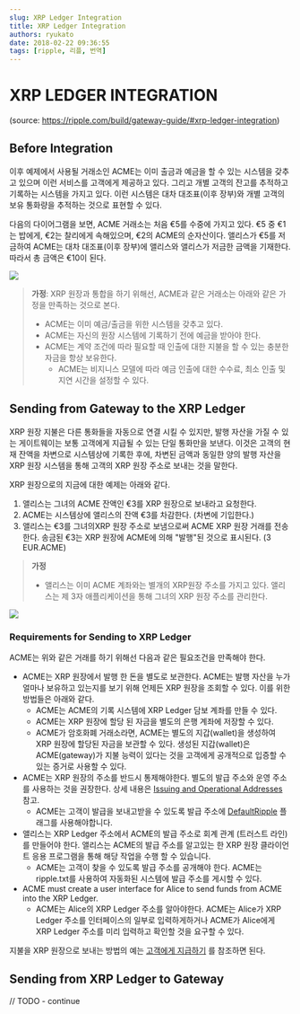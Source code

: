 ```yaml
---
slug: XRP Ledger Integration
title: XRP Ledger Integration
authors: ryukato
date: 2018-02-22 09:36:55
tags: [ripple, 리플, 번역]
---
```


<!-- truncate -->

#  XRP LEDGER INTEGRATION
(source: https://ripple.com/build/gateway-guide/#xrp-ledger-integration)


## Before Integration
이후 예제에서 사용될 거래소인 ACME는 이미 출금과 예금을 할 수 있는 시스템을 갖추고 있으며 이런 서비스를 고객에게 제공하고 있다. 그리고 개별 고객의 잔고를 추적하고 기록하는 시스템을 가지고 있다. 이런 시스템은 대차 대조표(이후 장부)와 개별 고객의 보유 통화량을 추적하는 것으로 표현할 수 있다.

다음의 다이어그램을 보면, ACME 거래소는 처음 €5를  수중에 가지고 있다.  €5 중 €1는 밥에게, €2는 찰리에게 속해있으며, €2의 ACME의 순자산이다. 앨리스가 €5를 저금하여 ACME는 대차 대조표(이후 장부)에 앨리스와 앨리스가 저금한 금액을 기재한다. 따라서 총 금액은 €10이 된다.

![](https://ripple.com/wp-content/themes/ripple-beta/assets/img/e2g-01.png)

>
> **가정**:  XRP 원장과 통합을 하기 위해선, ACME과 같은 거래소는 아래와 같은 가정을 만족하는 것으로 본다.
>
> * ACME는 이미 예금/출금을 위한 시스템을 갖추고 있다.
> * ACME는 자신의 원장 시스템에 기록하기 전에 예금을 받아야 한다.
> * ACME는 계약 조건에 따라 필요할 때 인출에 대한 지불을 할 수 있는 충분한 자금을 항상 보유한다.
> 	*  ACME는 비지니스 모델에 따라 예금 인출에 대한 수수료, 최소 인출 및 지연 시간을 설정할 수 있다.

## Sending from Gateway to the XRP Ledger
XRP 원장 지불은 다른 통화들을 자동으로 연결 시킬 수 있지만, 발행 자산을 가질 수 있는 게이트웨이는 보통 고객에게 지급될 수 있는 단일 통화만을 보낸다. 이것은  고객의 현재 잔액을 차변으로 시스템상에 기록한 후에, 차변된 금액과 동일한 양의 발행 자산을 XRP 원장 시스템을  통해 고객의 XRP 원장 주소로 보내는 것을 말한다.

XRP 원장으로의 지금에 대한 예제는 아래와 같다.
1. 앨리스는  그녀의 ACME 잔액인 €3를 XRP 원장으로 보내라고 요청한다.
2. ACME는 시스템상에 앨리스의 잔액 €3를 차감한다. (차변에 기입한다.)
3. 앨리스는  €3를 그녀의XRP 원장 주소로 보냄으로써 ACME XRP 원장 거래를 전송한다. 송금된 €3는 XRP 원장에 ACME에 의해 "발행"된 것으로 표시된다. (3 EUR.ACME)

>
> **가정**
>  
> * 앨리스는 이미 ACME 계좌와는 별개의 XRP원장 주소를 가지고 있다.  앨리스는 제 3자 애플리케이션을 통해 그녀의 XRP 원장 주소를 관리한다.

![](https://ripple.com/wp-content/themes/ripple-beta/assets/img/e2g-02.png)

### Requirements for Sending to XRP Ledger
ACME는 위와 같은 거래를 하기 위해선 다음과 같은 필요조건을 만족해야 한다.

* ACME는 XRP 원장에서 발행 한 돈을 별도로 보관한다. ACME는 발행 자산을 누가 얼마나 보유하고 있는지를 보기 위해 언제든 XRP 원장을 조회할 수 있다. 이를 위한 방법들은 아래와 같다.
	* ACME는 ACME의 기록 시스템에 XRP Ledger 담보 계좌를 만들 수 있다.
	* ACME는 XRP 원장에 할당 된 자금을 별도의 은행 계좌에 저장할 수 있다.
	* ACME가 암호화폐 거래소라면, ACME는 별도의 지갑(wallet)을 생성하여 XRP 원장에 할당된 자금을  보관할 수 있다. 생성된 지갑(wallet)은 ACME(gateway)가 지불 능력이 있다는 것을 고객에게 공개적으로 입증할 수 있는 증거로 사용할 수 있다.
* ACME는 XRP 원장의 주소를 반드시 통제해야한다. 별도의 발급 주소와 운영 주소를 사용하는 것을 권장한다. 상세 내용은 [Issuing and Operational Addresses](https://ripple.com/build/issuing-operational-addresses/) 참고.
	* ACME는 고객이 발급을 보내고받을 수 있도록 발급 주소에 [DefaultRipple](https://ripple.com/build/gateway-guide/#defaultripple) 플래그를 사용해야합니다.
* 앨리스는 XRP Ledger 주소에서 ACME의 발급 주소로 회계 관계 (트러스트 라인)를 만들어야 한다. 앨리스는 ACME의 발급 주소를 알고있는 한 XRP 원장 클라이언트 응용 프로그램을  통해 해당 작업을 수행 할 수 있습니다.
	* ACME는 고객이 찾을 수 있도록 발급 주소를 공개해야 한다. ACME는 ripple.txt를 사용하여 자동화된 시스템에 발급 주소를 게시할 수 있다.
* ACME must create a user interface for Alice to send funds from ACME into the XRP Ledger.
	* ACME는 Alice의 XRP Ledger 주소를 알아야한다. ACME는 Alice가 XRP Ledger 주소를 인터페이스의 일부로 입력하게하거나 ACME가 Alice에게 XRP Ledger 주소를 미리 입력하고 확인할 것을 요구할 수 있다.

지불을 XRP 원장으로 보내는 방법의 예는 [고객에게 지급하기](https://ripple.com/build/gateway-guide/#sending-payments-to-customers) 를 참조하면 된다.

## Sending from XRP Ledger to Gateway
// TODO - continue
